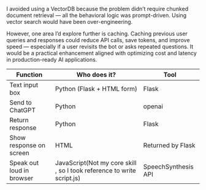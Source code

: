  I avoided using a VectorDB because the problem didn’t require chunked document retrieval — all the behavioral logic was prompt-driven. Using vector search would have been over-engineering.

However, one area I’d explore further is caching. Caching previous user queries and responses could reduce API calls, save tokens, and improve speed — especially if a user revisits the bot or asks repeated questions. It would be a practical enhancement aligned with optimizing cost and latency in production-ready AI applications.


| Function | Who does it? | Tool |
| --- | --- | --- |
| Text input box | Python (Flask + HTML form) | Flask |
| Send to ChatGPT | Python | openai |
| Return response | Python | Flask |
| Show response on screen | HTML | Returned by Flask |
| Speak out loud in browser | JavaScript(Not my core skill , so I took reference to write script.js) | SpeechSynthesis API |
